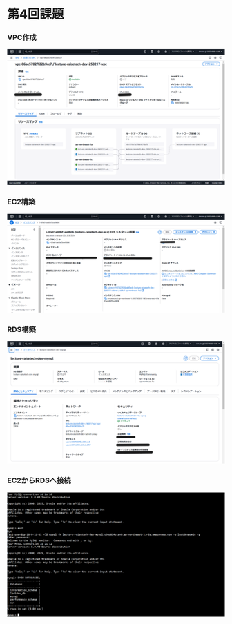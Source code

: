 # 第4回課題

### VPC作成

![VPC作成](images/lecture04-1.png)

### EC2構築

![EC2構築](images/lecture04-2.png)

### RDS構築

![RDS作成](images/lecture04-3.png)

### EC2からRDSへ接続

![EC2からRDSへ接続](images/lecture04-4.png)

